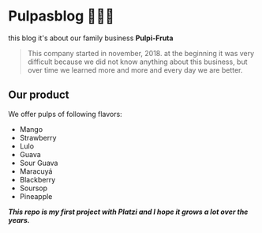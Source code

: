 # Pulpasblog  🍓🍍🥤
this blog it's about our family business **Pulpi-Fruta**
>This company started in november,  2018. 
> at the beginning it was very difficult because we did not know anything about this business, but over time we learned more and more and every day we are better. 

## Our product 
We offer pulps of following flavors:
* Mango
* Strawberry 
* Lulo 
* Guava
* Sour Guava
* Maracuyá 
* Blackberry 
* Soursop
* Pineapple 

***This repo is my first project with Platzi and I hope it grows a lot over the years.***

